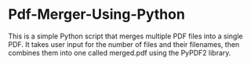 # Pdf-Merger-Using-Python
This is a simple Python script that merges multiple PDF files into a single PDF. It takes user input for the number of files and their filenames, then combines them into one called merged.pdf using the PyPDF2 library.
